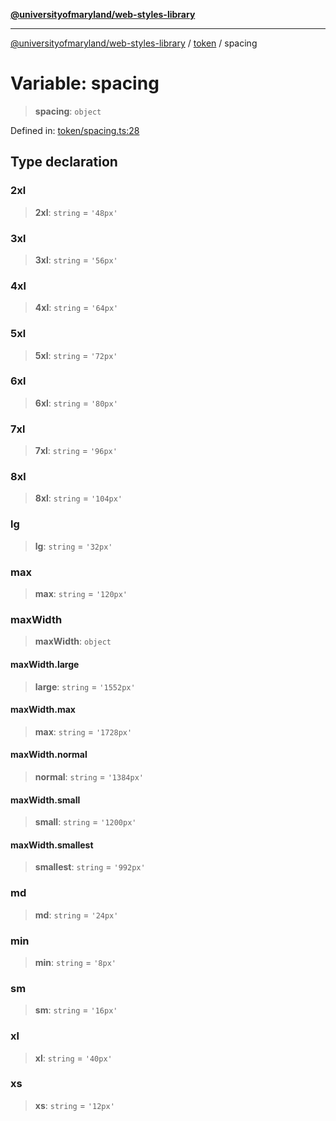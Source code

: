 [**@universityofmaryland/web-styles-library**](../../README.md)

***

[@universityofmaryland/web-styles-library](../../README.md) / [token](../README.md) / spacing

# Variable: spacing

> **spacing**: `object`

Defined in: [token/spacing.ts:28](https://github.com/UMD-Digital/design-system/blob/7fa144f196ef5f0ef2b372670136735f5a5c9236/packages/styles/source/token/spacing.ts#L28)

## Type declaration

### 2xl

> **2xl**: `string` = `'48px'`

### 3xl

> **3xl**: `string` = `'56px'`

### 4xl

> **4xl**: `string` = `'64px'`

### 5xl

> **5xl**: `string` = `'72px'`

### 6xl

> **6xl**: `string` = `'80px'`

### 7xl

> **7xl**: `string` = `'96px'`

### 8xl

> **8xl**: `string` = `'104px'`

### lg

> **lg**: `string` = `'32px'`

### max

> **max**: `string` = `'120px'`

### maxWidth

> **maxWidth**: `object`

#### maxWidth.large

> **large**: `string` = `'1552px'`

#### maxWidth.max

> **max**: `string` = `'1728px'`

#### maxWidth.normal

> **normal**: `string` = `'1384px'`

#### maxWidth.small

> **small**: `string` = `'1200px'`

#### maxWidth.smallest

> **smallest**: `string` = `'992px'`

### md

> **md**: `string` = `'24px'`

### min

> **min**: `string` = `'8px'`

### sm

> **sm**: `string` = `'16px'`

### xl

> **xl**: `string` = `'40px'`

### xs

> **xs**: `string` = `'12px'`
